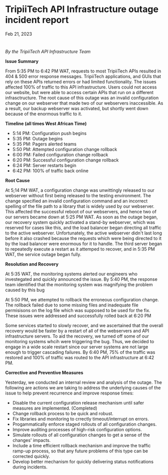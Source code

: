 # TripiiTech API Infrastructure outage incident report

Feb 21, 2023

#

*By the TripiiTech API Infrastructure Team*

**Issue Summary**

From 5:35 PM to 6:42 PM WAT, requests to most TripiiTech APIs resulted in 404 & 500 error response messages. TripiiTech applications, and GUIs that rely on these APIs returned errors or had limited functionality. The issues affected 100% of traffic to this API infrastructure. Users could not access our website, but were able to access certain APIs that run on a different infrasctructure. The root cause of this outage was an invalid configuration change on our webserver that made two of our webservers inaccessible. As a result, our backup webserver was activated, but shortly went down because of the enormous traffic to it.

**Timeline (all times West African Time)**
- 5:14 PM: Configuration push begins
- 5:35 PM: Outage begins
- 5:35 PM: Pagers alerted teams
- 5:50 PM: Attempted configuration change rollback
- 6:00 PM: Failed configuration change rollback
- 6:20 PM: Successful configuration change rollback
- 6:24 PM: Server restarts begin
- 6:42 PM: 100% of traffic back online

**Root Cause**

At 5;14 PM WAT, a configuration change was unwittingly released to our webserver without first being released to the testing environment. The change specified an invalid configuration command and an incorrect spelling of the file path to a library that is widely used by our webserver. This affected the successful reboot of our webservers, and hence two of our servers became down at 5:25 PM WAT. As soon as the outage began, our recovery system quickly activated a stand-by webserver, which was reserved for cases like this, and the load balancer began directing all traffic to the active webserver. Unfortunately, the active webserver didn't last long before it also crashed because the requests which were being directed to it by the load balancer were enormous for it to handle. The third server began to repeatedly execute a restart as it attemped to recover, and in 5:35 PM WAT, the service outage began fully.

**Resolution and Recovery**

At 5:35 WAT, the monitoring systems alerted our engineers who investegated and quickly announced the issue. By 5:40 PM, the response team identified that the monitoring system was magnifying the problem caused by this bug

At 5:50 PM, we attempted to rollback the erroneous configuration change. The rollback failed due to some missing files and inadequate file permisisons on the log file which was supposed to be used for the fix. These issues were addressed and successfully rolled back at 6:20 PM

Some services started to slowly recover, and we ascertained that the overall recovery would be faster by a restart of all of the webservers and API infrastructure servers. To aid the recovery, we turned off some of our monitoring systems whcih were triggering the bug. Thus, we decided to engage in a wide scale restart since our server systems are not large enough to trigger cascading failures. By 6:40 PM, 75% of the traffic was restored and 100% of traffic was routed to the API infrastructure at 6:42 PM.

**Corrective and Preventive Measures**

Yesterday, we conducted an internal review and analysis of the outage. The following are actions we are taking to address the underlying causes of the issue to help prevent recurrence and improve response times:
- Disable the current configuration release mechanism until safer measures are implemented. (Completed)
- Change rollback process to be quick and robust.
- Fix libraries and monitoring to crrectly timeout/interrupt on errors.
- Progammatically enforce staged rollouts of all configuration changes.
- Improve auditing processes of high-risk configuration options.
- Simulate rollouts of all configuration changes to get a sense of the changes' impacts.
- Include a time efficient rollback mechanism and improve the traffic ramp-up process, so that any future problems of this type can be corrected quickly.
- Develop better mechanism for quickly delivering status notifications during incidents.